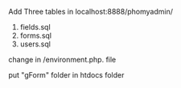 Add Three tables in localhost:8888/phomyadmin/
1) fields.sql
2) forms.sql
3) users.sql

change in /environment.php. file 

put "gForm" folder in htdocs folder
